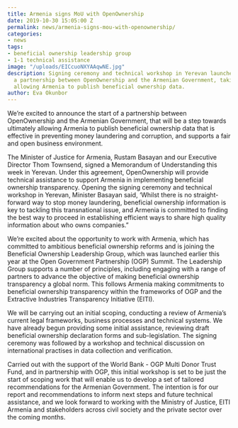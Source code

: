 ```yaml
---
title: Armenia signs MoU with OpenOwnership
date: 2019-10-30 15:05:00 Z
permalink: news/armenia-signs-mou-with-openownership/
categories:
- news
tags:
- beneficial ownership leadership group
- 1-1 technical assistance
image: "/uploads/EICcuoNXYAAqwNE.jpg"
description: Signing ceremony and technical workshop in Yerevan launches start of
  a partnership between OpenOwnership and the Armenian Government, taking a step towards
  allowing Armenia to publish beneficial ownership data.
author: Eva Okunbor
---
```


We’re excited to announce the start of a partnership between OpenOwnership and the Armenian Government, that will be a step towards ultimately allowing Armenia to publish beneficial ownership data that is effective in preventing money laundering and corruption, and supports a fair and open business environment.

The Minister of Justice for Armenia, Rustam Basayan and our Executive Director Thom Townsend, signed a Memorandum of Understanding this week in Yerevan. Under this agreement, OpenOwnership will provide technical assistance to support Armenia in implementing beneficial ownership transparency.  Opening the signing ceremony and technical workshop in Yerevan, Minister Basayan said, ‘Whilst there is no straight-forward way to stop money laundering, beneficial ownership information is key to tackling this transnational issue, and Armenia is committed to finding the best way to proceed in establishing efficient ways to share high quality information about who owns companies.”

We’re excited about the opportunity to work with Armenia, which has committed to ambitious beneficial ownership reforms and is joining the Beneficial Ownership Leadership Group, which was launched earlier this year at the Open Government Partnership (OGP) Summit. The Leadership Group supports a number of principles, including engaging with a range of partners to advance the objective of making beneficial ownership transparency a global norm. This follows Armenia making commitments to beneficial ownership transparency within the frameworks of OGP and the Extractive Industries Transparency Initiative (EITI).

We will be carrying out an initial scoping, conducting a review of Armenia’s current legal frameworks, business processes and technical systems. We have already begun providing some initial assistance, reviewing draft beneficial ownership declaration forms and sub-legislation. The signing ceremony was followed by a workshop and technical discussion on international practises in data collection and verification.

Carried out with the support of the World Bank - OGP Multi Donor Trust Fund, and in partnership with OGP, this initial workshop is set to be just the start of scoping work that will enable us to develop a set of tailored recommendations for the Armenian Government. The intention is for our report and recommendations to inform next steps and future technical assistance, and we look forward to working with the Ministry of Justice, EITI Armenia and stakeholders across civil society and the private sector over the coming months.
